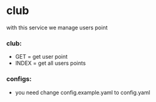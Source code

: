 # club

with this service we manage users point

### club:
 - GET = get user point
 - INDEX = get all users points

### configs:
 - you need change config.example.yaml to config.yaml 
